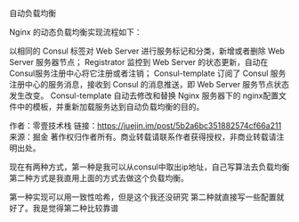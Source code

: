 自动负载均衡

Nginx 的动态负载均衡实现流程如下：

以相同的 Consul 标签对 Web Server 进行服务标记和分类，新增或者删除 Web Server 服务器节点；
Registrator 监控到 Web Server 的状态更新，自动在 Consul服务注册中心将它注册或者注销；
Consul-template 订阅了 Consul 服务注册中心的服务消息，接收到 Consul 的消息推送，即 Web Server 服务节点状态发生改变。
Consul-template 自动去修改和替换 Nginx 服务器下的 nginx配置文件中的模板，并重新加载服务达到自动负载均衡的目的。

作者：零壹技术栈
链接：https://juejin.im/post/5b2a6bc351882574cf66a211
来源：掘金
著作权归作者所有。商业转载请联系作者获得授权，非商业转载请注明出处。


现在有两种方式，第一种是我可以从consul中取出ip地址，自己写算法去负载均衡
第二种方式是我直用上面的方式去做这个负载均衡。

第一种实现可以用一致性哈希，但是这个我还没研究
第二种就直接写一些配置就好了。我是觉得第二种比较靠谱